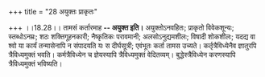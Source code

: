 +++
title = "28 अयुक्तः प्राकृतः"

+++
।।18.28।। तामसं कर्तारमाह **-- अयुक्त इति।** अयुक्तोऽनवहितः; प्राकृतो
विवेकशून्यः; स्तब्धोऽनम्रः; शठः शक्तिगूहनकारी; नैष्कृतिकः परावमानी;
अलसोऽनुद्यमशीलः; विषादी शोकशीलः; यदद्य वा श्वो या कार्यं तन्मासेनापि न
संपादयति यः स दीर्घसूत्री; एवंभूतः कर्ता तामस उच्यते। कर्तृत्रैविध्येनैव
ज्ञातुरपि त्रैविध्यमुक्तं भवति। कर्मत्रैविध्येन च ज्ञेयस्यापि
त्रैविध्यमुक्तं वेदितव्यम्। बुद्धेस्त्रैविध्येन करणस्यापि
त्रैविध्यमुक्तं भविष्यति।
